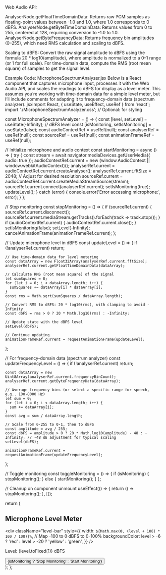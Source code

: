 Web Audio API:

AnalyserNode.getFloatTimeDomainData: Returns raw PCM samples as floating-point values between -1.0 and 1.0, where 1.0 corresponds to 0 dBFS.
AnalyserNode.getByteTimeDomainData: Returns values from 0 to 255, centered at 128, requiring conversion to -1.0 to 1.0.
AnalyserNode.getByteFrequencyData: Returns frequency bin amplitudes (0–255), which need RMS calculation and scaling to dBFS.


Scaling to dBFS: Convert the raw signal amplitude to dBFS using the formula 20 * log10(amplitude), where amplitude is normalized to a 0–1 range (or 1 for full scale). For time-domain data, compute the RMS (root mean square) of samples to get the signal level.

Example Code: MicrophoneSpectrumAnalyzer.jsx
Below is a React component that captures microphone input, processes it with the Web Audio API, and scales the readings to dBFS for display as a level meter. This assumes you’re working with time-domain data for a simple level meter, but I’ll include comments for adapting it to frequency-domain data (spectrum analyzer).
jsximport React, { useState, useEffect, useRef } from 'react';
import './MicrophoneSpectrumAnalyzer.css'; // Optional: for styling

const MicrophoneSpectrumAnalyzer = () => {
  const [level, setLevel] = useState(-Infinity); // dBFS level
  const [isMonitoring, setIsMonitoring] = useState(false);
  const audioContextRef = useRef(null);
  const analyserRef = useRef(null);
  const sourceRef = useRef(null);
  const animationFrameRef = useRef(null);

  // Initialize microphone and audio context
  const startMonitoring = async () => {
    try {
      const stream = await navigator.mediaDevices.getUserMedia({ audio: true });
      audioContextRef.current = new (window.AudioContext || window.webkitAudioContext)();
      analyserRef.current = audioContextRef.current.createAnalyser();
      analyserRef.current.fftSize = 2048; // Adjust for desired resolution
      sourceRef.current = audioContextRef.current.createMediaStreamSource(stream);
      sourceRef.current.connect(analyserRef.current);
      setIsMonitoring(true);
      updateLevel();
    } catch (error) {
      console.error('Error accessing microphone:', error);
    }
  };

  // Stop monitoring
  const stopMonitoring = () => {
    if (sourceRef.current) {
      sourceRef.current.disconnect();
      sourceRef.current.mediaStream.getTracks().forEach(track => track.stop());
    }
    if (audioContextRef.current) {
      audioContextRef.current.close();
    }
    setIsMonitoring(false);
    setLevel(-Infinity);
    cancelAnimationFrame(animationFrameRef.current);
  };

  // Update microphone level in dBFS
  const updateLevel = () => {
    if (!analyserRef.current) return;

    // Use time-domain data for level metering
    const dataArray = new Float32Array(analyserRef.current.fftSize);
    analyserRef.current.getFloatTimeDomainData(dataArray);

    // Calculate RMS (root mean square) of the signal
    let sumSquares = 0;
    for (let i = 0; i < dataArray.length; i++) {
      sumSquares += dataArray[i] * dataArray[i];
    }
    const rms = Math.sqrt(sumSquares / dataArray.length);

    // Convert RMS to dBFS: 20 * log10(rms), with clamping to avoid -Infinity
    const dbFS = rms > 0 ? 20 * Math.log10(rms) : -Infinity;

    // Update state with the dBFS level
    setLevel(dbFS);

    // Continue updating
    animationFrameRef.current = requestAnimationFrame(updateLevel);
  };

  // For frequency-domain data (spectrum analyzer)
  const updateFrequencyLevel = () => {
    if (!analyserRef.current) return;

    const dataArray = new Uint8Array(analyserRef.current.frequencyBinCount);
    analyserRef.current.getByteFrequencyData(dataArray);

    // Average frequency bins (or select a specific range for speech, e.g., 100-8000 Hz)
    let sum = 0;
    for (let i = 0; i < dataArray.length; i++) {
      sum += dataArray[i];
    }
    const avg = sum / dataArray.length;

    // Scale from 0-255 to 0-1, then to dBFS
    const amplitude = avg / 255;
    const dbFS = amplitude > 0 ? 20 * Math.log10(amplitude) - 48 : -Infinity; // -48 dB adjustment for typical scaling
    setLevel(dbFS);

    animationFrameRef.current = requestAnimationFrame(updateFrequencyLevel);
  };

  // Toggle monitoring
  const toggleMonitoring = () => {
    if (isMonitoring) {
      stopMonitoring();
    } else {
      startMonitoring();
    }
  };

  // Cleanup on component unmount
  useEffect(() => {
    return () => stopMonitoring();
  }, []);

  return (
    <div className="mic-analyzer">
      <h2>Microphone Level Meter</h2>
      <div className="level-meter">
        <div
          className="level-bar"
          style={{
            width: `${Math.max(0, (level + 100) * 100 / 100)}%`, // Map -100 to 0 dBFS to 0-100%
            backgroundColor: level > -6 ? 'red' : level > -20 ? 'yellow' : 'green',
          }}
        />
      </div>
      <p>Level: {level.toFixed(1)} dBFS</p>
      <button onClick={toggleMonitoring}>
        {isMonitoring ? 'Stop Monitoring' : 'Start Monitoring'}
      </button>
    </div>
  );
};